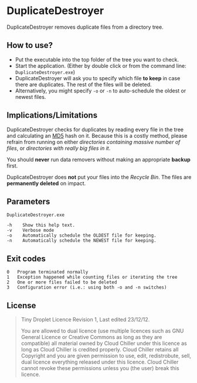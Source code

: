 DuplicateDestroyer
==================

DuplicateDestroyer removes duplicate files from a directory tree.

How to use?
-----------
* Put the executable into the top folder of the tree you want to check.
* Start the application. (Either by double click or from the command line: `DuplicateDestroyer.exe`)
* DuplicateDestroyer will ask you to specify which file **to keep** in case there are duplicates. The rest of the files will be deleted.
* Alternatively, you might specify `-o` or `-n` to auto-schedule the oldest or newest files.

Implications/Limitations
------------------------
DuplicateDestroyer checks for duplicates by reading every file in the tree and calculating an [MD5](http://en.wikipedia.org/wiki/MD5) hash on it.
Because this is a costly method, please refrain from running on either _directories containing massive number of files_, or _directories with really big files in it_.

You should **never** run data removers without making an appropriate **backup** first.

DuplicateDestroyer does **not** put your files into the _Recycle Bin_. The files are **permanently deleted** on impact.

Parameters
----------
    DuplicateDestroyer.exe
    
    -h    Show this help text.
    -v    Verbose mode
    -o    Automatically schedule the OLDEST file for keeping.
    -n    Automatically schedule the NEWEST file for keeping.

Exit codes
----------
    0   Program terminated normally
    1   Exception happened while counting files or iterating the tree
    2   One or more files failed to be deleted
    3   Configuration error (i.e.: using both -o and -n switches)

License
-------
> Tiny Droplet Licence
> Revision 1, Last edited 23/12/12.
> 
> You are allowed to dual licence (use multiple licences such as GNU General Licence or Creative Commons as long as they are compatible) all material owned by Cloud Chiller under this licence as long as Cloud Chiller is credited properly.
> Cloud Chiller retains all Copyright and you are given permission to use, edit, redistrobute, sell, dual licence everything released under this licence. Cloud Chiller cannot revoke these permissions unless you (the user) break this licence.
